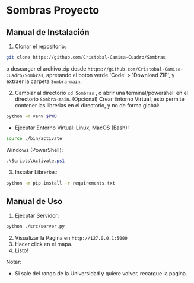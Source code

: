 # Sombras Proyecto

## Manual de Instalación
1. Clonar el repositorio:
```sh
git clone https://github.com/Cristobal-Camisa-Cuadro/Sombras
```
o descargar el archivo zip desde `https://github.com/Cristobal-Camisa-Cuadro/Sombras`,
apretando el boton verde 'Code' > 'Download ZIP', y extraer la carpeta `Sombra-main`.

2. Cambiar al directorio `cd Sombras` , o abrir una terminal/powershell en el directorio
`Sombra-main`.
(Opcional) Crear Entorno Virtual, esto permite contener las librerias en el directorio, y no de forma global:
```sh
python -m venv $PWD
```
- Ejecutar Entorno Virtual:
Linux, MacOS (Bash):
```sh
source ./bin/activate
```
Windows (PowerShell):
```powershell
.\Scripts\Activate.ps1
```
3. Instalar Librerias:
```sh
python -m pip install -r requirements.txt
```

## Manual de Uso
1. Ejecutar Servidor:
```sh
python ./src/server.py
```
2. Visualizar la Pagina en `http://127.0.0.1:5000`
3. Hacer click en el mapa.
4. Listo!

Notar:
- Si sale del rango de la Universidad y quiere volver, recargue la pagina.

